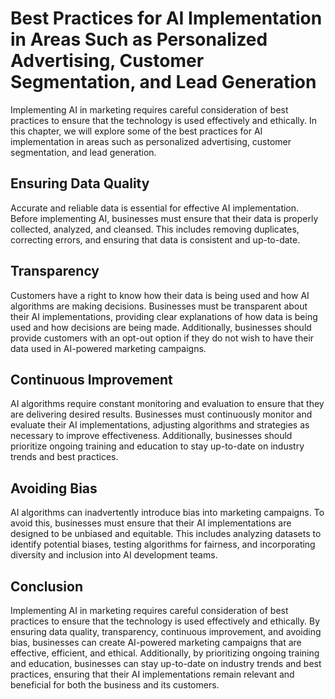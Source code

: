 Best Practices for AI Implementation in Areas Such as Personalized Advertising, Customer Segmentation, and Lead Generation
============================================================================================================================================================================================

Implementing AI in marketing requires careful consideration of best practices to ensure that the technology is used effectively and ethically. In this chapter, we will explore some of the best practices for AI implementation in areas such as personalized advertising, customer segmentation, and lead generation.

Ensuring Data Quality
---------------------

Accurate and reliable data is essential for effective AI implementation. Before implementing AI, businesses must ensure that their data is properly collected, analyzed, and cleansed. This includes removing duplicates, correcting errors, and ensuring that data is consistent and up-to-date.

Transparency
------------

Customers have a right to know how their data is being used and how AI algorithms are making decisions. Businesses must be transparent about their AI implementations, providing clear explanations of how data is being used and how decisions are being made. Additionally, businesses should provide customers with an opt-out option if they do not wish to have their data used in AI-powered marketing campaigns.

Continuous Improvement
----------------------

AI algorithms require constant monitoring and evaluation to ensure that they are delivering desired results. Businesses must continuously monitor and evaluate their AI implementations, adjusting algorithms and strategies as necessary to improve effectiveness. Additionally, businesses should prioritize ongoing training and education to stay up-to-date on industry trends and best practices.

Avoiding Bias
-------------

AI algorithms can inadvertently introduce bias into marketing campaigns. To avoid this, businesses must ensure that their AI implementations are designed to be unbiased and equitable. This includes analyzing datasets to identify potential biases, testing algorithms for fairness, and incorporating diversity and inclusion into AI development teams.

Conclusion
----------

Implementing AI in marketing requires careful consideration of best practices to ensure that the technology is used effectively and ethically. By ensuring data quality, transparency, continuous improvement, and avoiding bias, businesses can create AI-powered marketing campaigns that are effective, efficient, and ethical. Additionally, by prioritizing ongoing training and education, businesses can stay up-to-date on industry trends and best practices, ensuring that their AI implementations remain relevant and beneficial for both the business and its customers.



